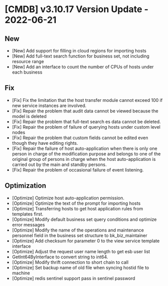 # [CMDB] v3.10.17 Version Update - 2022-06-21

## New

- [New] Add support for filling in cloud regions for importing hosts 
- [New] Add full-text search function for business set, not including resource range
- [New] Add an interface to count the number of CPUs of hosts under each business

## Fix

- [Fix] Fix the limitation that the host transfer module cannot exceed 100 if new service instances are involved.
- [Fix] Repair the problem that audit data cannot be viewed because the model is deleted
- [Fix] Repair the problem that full-text search es data cannot be deleted.
- [Fix] Repair the problem of failure of querying hosts under custom level nodes
- [Fix] Repair the problem that custom fields cannot be edited even though they have editing rights.
- [Fix] Repair the failure of host auto-application when there is only one person in charge of the modification purpose and belongs to one of the original group of persons in charge when the host auto-application is carried out by the main and standby persons.
- [Fix] Repair the problem of occasional failure of event listening.

## Optimization

- [Optimize] Optimize host auto-application permission.
- [Optimize] Optimize the text of the prompt for importing hosts
- [Optimize] Transferring hosts to get host application rules from templates first.
- [Optimize] Modify default business set query conditions and optimize error messages
- [Optimize] Modify the name of the operations and maintenance personnel field in the business set structure to bk_biz_maintainer
- [Optimize] Add checksum for parameter 0 to the view service template interface
- [Optimize] Adjust the request user name length to get esb user list
- GetInt64ByInterface to convert string to int64. 
- [Optimize] Modify thrift connection to short chain to call
- [Optimize] Set backup name of old file when syncing hostid file to machine
- [Optimize] redis sentinel support pass in sentinel password